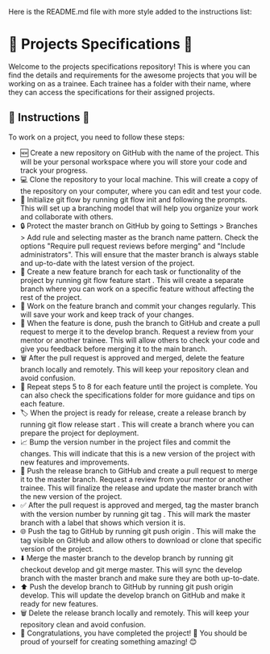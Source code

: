 Here is the README.md file with more style added to the instructions list:

# 🚀 Projects Specifications 🚀

Welcome to the projects specifications repository! This is where you can find the details and requirements for the awesome projects that you will be working on as a trainee. Each trainee has a folder with their name, where they can access the specifications for their assigned projects.

## 📝 Instructions 📝

To work on a project, you need to follow these steps:

- 🆕 Create a new repository on GitHub with the name of the project. This will be your personal workspace where you will store your code and track your progress.
- 💻 Clone the repository to your local machine. This will create a copy of the repository on your computer, where you can edit and test your code.
- 🔀 Initialize git flow by running git flow init and following the prompts. This will set up a branching model that will help you organize your work and collaborate with others.
- 🔒 Protect the master branch on GitHub by going to Settings > Branches > Add rule and selecting master as the branch name pattern. Check the options "Require pull request reviews before merging" and "Include administrators". This will ensure that the master branch is always stable and up-to-date with the latest version of the project.
- 🌱 Create a new feature branch for each task or functionality of the project by running git flow feature start <feature-name>. This will create a separate branch where you can work on a specific feature without affecting the rest of the project.
- 💾 Work on the feature branch and commit your changes regularly. This will save your work and keep track of your changes.
- 🚀 When the feature is done, push the branch to GitHub and create a pull request to merge it to the develop branch. Request a review from your mentor or another trainee. This will allow others to check your code and give you feedback before merging it to the main branch.
- 🗑️ After the pull request is approved and merged, delete the feature branch locally and remotely. This will keep your repository clean and avoid confusion.
- 🔁 Repeat steps 5 to 8 for each feature until the project is complete. You can also check the specifications folder for more guidance and tips on each feature.
- 🏷️ When the project is ready for release, create a release branch by running git flow release start <version-number>. This will create a branch where you can prepare the project for deployment.
- 📈 Bump the version number in the project files and commit the changes. This will indicate that this is a new version of the project with new features and improvements.
- 🎁 Push the release branch to GitHub and create a pull request to merge it to the master branch. Request a review from your mentor or another trainee. This will finalize the release and update the master branch with the new version of the project.
- ✅ After the pull request is approved and merged, tag the master branch with the version number by running git tag <version-number>. This will mark the master branch with a label that shows which version it is.
- 🌐 Push the tag to GitHub by running git push origin <version-number>. This will make the tag visible on GitHub and allow others to download or clone that specific version of the project.
- ⬇️ Merge the master branch to the develop branch by running git checkout develop and git merge master. This will sync the develop branch with the master branch and make sure they are both up-to-date.
- ⬆️ Push the develop branch to GitHub by running git push origin develop. This will update the develop branch on GitHub and make it ready for new features.
- 🗑️ Delete the release branch locally and remotely. This will keep your repository clean and avoid confusion.
- 🎉 Congratulations, you have completed the project! 🎉 You should be proud of yourself for creating something amazing! 😊
